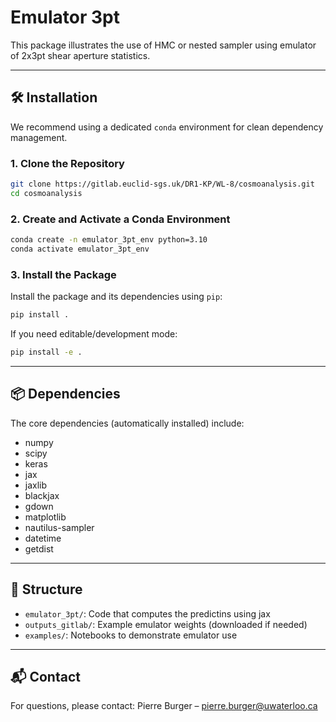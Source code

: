 # Emulator 3pt

This package illustrates the use of HMC or nested sampler using emulator of 2x3pt shear aperture statistics.

---

## 🛠️ Installation

We recommend using a dedicated `conda` environment for clean dependency management.

### 1. Clone the Repository

```bash
git clone https://gitlab.euclid-sgs.uk/DR1-KP/WL-8/cosmoanalysis.git
cd cosmoanalysis
```

### 2. Create and Activate a Conda Environment

```bash
conda create -n emulator_3pt_env python=3.10 
conda activate emulator_3pt_env
```

### 3. Install the Package

Install the package and its dependencies using `pip`:

```bash
pip install .
```

If you need editable/development mode:

```bash
pip install -e .
```

---

## 📦 Dependencies

The core dependencies (automatically installed) include:

* numpy
* scipy
* keras
* jax
* jaxlib
* blackjax
* gdown
* matplotlib
* nautilus-sampler
* datetime
* getdist


---

## 📂 Structure

* `emulator_3pt/`: Code that computes the predictins using jax
* `outputs_gitlab/`: Example emulator weights (downloaded if needed)
* `examples/`: Notebooks to demonstrate emulator use


---

## 📬 Contact

For questions, please contact:
Pierre Burger – [pierre.burger@uwaterloo.ca](mailto:pierre.burger@uwaterloo.ca)
